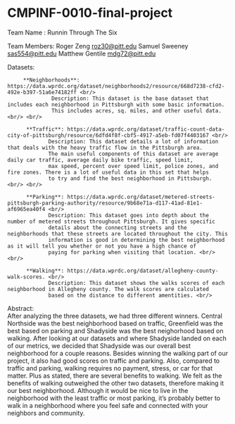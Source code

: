 # CMPINF-0010-final-project

Team Name : Runnin Through The Six

Team Members: Roger Zeng        roz30@pitt.edu
              Samuel Sweeney    sas554@pitt.edu
              Matthew Gentile   mdg72@pitt.edu
              
Datasets: <br/>
         
         
         **Neighborhoods**: https://data.wprdc.org/dataset/neighborhoods2/resource/668d7238-cfd2-492e-b397-51a6e74182ff <br/>
                  Description: This dataset is the base dataset that includes each neighborhood in Pittsburgh with some basic information. 
                  This includes acres, sq. miles, and other useful data. <br/> <br/>
                  
          **Traffic**: https://data.wprdc.org/dataset/traffic-count-data-city-of-pittsburgh/resource/6dfd4f8f-cbf5-4917-a5eb-fd07f4403167 <br/>
                 Description: This dataset details a lot of information that deals with the heavy traffic flow in the Pittsburgh area.
                 The main useful components of this dataset are average daily car traffic, average daily bike traffic, speed limit, 
                 max speed, percent over speed limit, police zones, and fire zones. There is a lot of useful data in this set that helps 
                 to try and find the best neighborhood in Pittsburgh. <br/> <br/>
                 
          **Parking**: https://data.wprdc.org/dataset/metered-streets-pittsburgh-parking-authority/resource/9b68e71a-d117-41ad-81e1-af6965ea40f4 <br/>
                 Description: This dataset goes into depth about the number of metered streets throughout Pittsburgh. It gives specific 
                 details about the connecting streets and the neighborhoods that these streets are located throughout the city. This
                 information is good in determining the best neighborhood as it will tell you whether or not you have a high chance of 
                 paying for parking when visiting that location. <br/> <br/>
                           
          **Walking**: https://data.wprdc.org/dataset/allegheny-county-walk-scores. <br/>
                 Description: This dataset shows the walks scores of each neighborhood in Allegheny county. The walk scores are calculated 
                 based on the distance to different amentities. <br/>
          
Abstract: <br/>
          After analyzing the three datasets, we had three different winners. Central Northside was the best neighborhood based on traffic, Greenfield was the best based on parking and Shadyside was the best neighorhood based on walking. After looking at our datasets and where Shadyside landed on each of our metrics, we decided that Shadyside was our overall best neighborhood for a couple reasons. Besides winning the walking part of our project, it also had good scores on traffic and parking. Also, compared to traffic and parking, walking requires no payment, stress, or car for that matter. Plus as stated, there are several benefits to walking. We felt as the benefits of walking outweighed the other two datasets, therefore making it our best neighborhood.  Although it would be nice to live in the neighborhood with the least traffic or most parking, it’s probably better to walk in a neighborhood where you feel safe and connected with your neighbors and community. 
